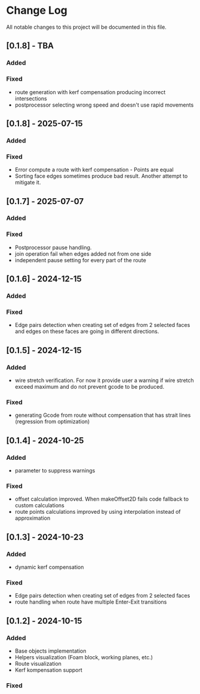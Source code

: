 
# Change Log
All notable changes to this project will be documented in this file.

## [0.1.8] - TBA
   
### Added

### Fixed 
- route generation with kerf compensation producing incorrect intersections
- postprocessor selecting wrong speed and doesn't use rapid movements
 
## [0.1.8] - 2025-07-15
   
### Added

### Fixed 
- Error compute a route with kerf compensation - Points are equal
- Sorting face edges sometimes produce bad result. Another attempt to mitigate it.

## [0.1.7] - 2025-07-07
   
### Added

### Fixed 
- Postprocessor pause handling.
- join operation fail when edges added not from one side 
- independent pause setting for every part of the route 

## [0.1.6] - 2024-12-15
   
### Added

### Fixed 
- Edge pairs detection when creating set of edges from 2 selected faces and edges on these faces are going in different directions.

## [0.1.5] - 2024-12-15
   
### Added

- wire stretch verification. For now it provide user a warning if wire stretch exceed maximum and do not prevent gcode to be produced.

### Fixed 
- generating Gcode from route without compensation that has strait lines (regression from optimization)

## [0.1.4] - 2024-10-25
   
### Added
- parameter to suppress warnings

### Fixed 
- offset calculation improved. When makeOffset2D fails code fallback to custom calculations
- route points calculations improved by using interpolation instead of approximation

## [0.1.3] - 2024-10-23
   
### Added
- dynamic kerf compensation

### Fixed 
- Edge pairs detection when creating set of edges from 2 selected faces
- route handling when route have multiple Enter-Exit transitions
 
## [0.1.2] - 2024-10-15
 
### Added
- Base objects implementation
- Helpers visualization (Foam block, working planes, etc.)
- Route visualization
- Kerf kompensation support

### Fixed
 